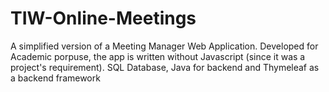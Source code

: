 # TIW-Online-Meetings
A simplified version of a Meeting Manager Web Application. 
Developed for Academic porpuse, the app is written without Javascript (since it was a project's requirement). 
SQL Database, Java for backend and Thymeleaf as a backend framework
